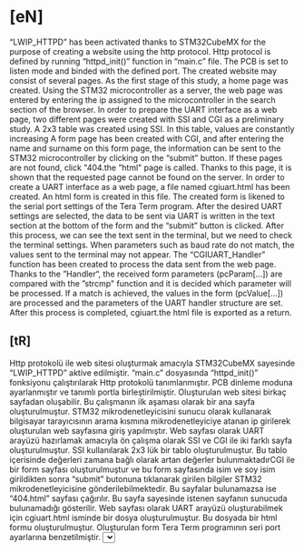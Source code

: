 <h1> [eN] </h1>   
<p> “LWIP_HTTPD” has been activated thanks to STM32CubeMX for the purpose of creating a website using the http protocol.
Http protocol is defined by running “httpd_init()” function in “main.c” file. The PCB is set to listen mode and binded with the defined port.
The created website may consist of several pages. As the first stage of this study, a home page was created. 
Using the STM32 microcontroller as a server, the web page was entered by entering the ip assigned to the microcontroller in the search section of the browser.
In order to prepare the UART interface as a web page, two different pages were created with SSI and CGI as a preliminary study. A 2x3 table was created using SSI. In this table, values are constantly increasing
A form page has been created with CGI, and after entering the name and surname on this form page, the information can be sent to the STM32 microcontroller by clicking on the “submit” button. 
If these pages are not found, click "404.the ”html" page is called. Thanks to this page, it is shown that the requested page cannot be found on the server.
In order to create a UART interface as a web page, a file named cgiuart.html has been created. 
An html form is created in this file. 
The created form is likened to the serial port settings of the Tera Term program.
After the desired UART settings are selected, the data to be sent via UART is written in the text section at the bottom of the form and the “submit” button is clicked.
After this process, we can see the text sent in the terminal, but we need to check the terminal settings.
When parameters such as baud rate do not match, the values sent to the terminal may not appear.
The “CGIUART_Handler” function has been created to process the data sent from the web page. 
Thanks to the ”Handler“, the received form parameters (pcParam[...]) are compared with the ”strcmp" function and it is decided which parameter will be processed. 
If a match is achieved, the values in the form (pcValue[...]) are processed and the parameters of the UART handler structure are set. 
After this process is completed, cgiuart.the html file is exported as a return. </p>

<h2> [tR] </h2>
<p> Http protokolü ile web sitesi oluşturmak amacıyla STM32CubeMX sayesinde “LWIP_HTTPD” aktive edilmiştir. “main.c” dosyasında “httpd_init()” fonksiyonu çalıştırılarak Http protokolü tanımlanmıştır. PCB dinleme moduna ayarlanmıştır ve tanımlı portla birleştirilmiştir. Oluşturulan web sitesi birkaç sayfadan oluşabilir. Bu çalışmanın ilk aşaması olarak bir ana sayfa oluşturulmuştur. STM32 mikrodenetleyicisini sunucu olarak kullanarak bilgisayar tarayıcısının arama kısmına mikrodenetleyiciye atanan ip girilerek oluşturulan web sayfasına giriş yapılmıştır. Web sayfası olarak UART arayüzü hazırlamak amacıyla ön çalışma olarak SSI ve CGI ile iki farklı sayfa oluşturulmuştur. SSI kullanılarak 2x3 lük bir tablo oluşturulmuştur. Bu tablo içerisinde değerleri zamana bağlı olarak artan değerler bulunmaktadırCGI ile bir form sayfası oluşturulmuştur ve bu form sayfasında isim ve soy isim girildikten sonra “submit” butonuna tıklanarak girilen bilgiler STM32 mikrodenetleyicisine gönderilebilmektedir. Bu sayfalar bulunamazsa ise “404.html” sayfası çağırılır. Bu sayfa sayesinde istenen sayfanın sunucuda bulunamadığı gösterilir.  Web sayfası olarak UART arayüzü oluşturabilmek için cgiuart.html isminde bir dosya oluşturulmuştur. Bu dosyada bir html formu oluşturulmuştur. Oluşturulan form Tera Term programının seri port ayarlarına benzetilmiştir. <select> kullanılarak seçenekler ayarlanmıştır. İstenen UART ayarları seçildikten sonra formun alt kısmında bulunan yazı kısmına UART ile gönderilmek istenen veri yazılarak “submit” butonuna tıklanır. Bu işlemden sonra terminalde gönderilen yazıyı görebiliriz ancak terminal ayarlarını kontrol etmemiz gerekmektedir. Baud rate gibi parametreler uyuşmadığı zaman terminalde gönderilen değerler gözükmeyebilir.  Web sayfasından gönderilen verileri işlemek amacıyla “CGIUART_Handler” fonksiyonu oluşturulmuştur. “Handler” sayesinde alınan form parametreleri (pcParam[…]) “strcmp” fonksiyonu ile karşılaştırılarak hangi parametrenin işleneceğine karar verilir. Eğer ki uyuşma sağlanırsa formda bulunan değerler (pcValue[…]) işlenerek UART işleyici yapısının parametreleri ayarlanır. Bu işlem tamamlandıktan sonra cgiuart.html dosyası geri dönüt olarak verilir. </p>
